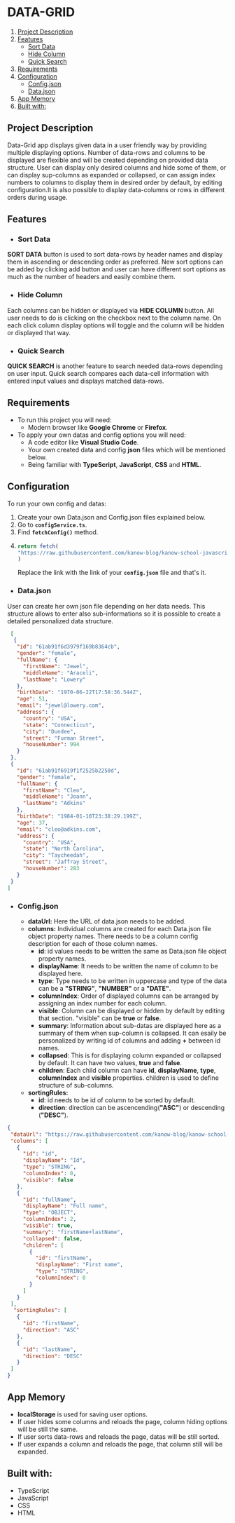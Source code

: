 # DATA-GRID    
1. [Project Description](#project-description)
2. [Features](#features)
   - [Sort Data](#sort-data)
   - [Hide Column](#hide-column)
   - [Quick Search](#quick-search)
4. [Requirements](#requirements)
5. [Configuration](#configuration)
   - [Config.json](#configjson)
   - [Data.json](#datajson)
6. [App Memory](#app-memory)
7. [Built with:](#built-with)
## Project Description
Data-Grid app displays given data in a user friendly way by providing multiple displaying options. Number of data-rows and columns to be displayed are flexible and will be created depending on provided data structure. User can display only desired columns and hide some of them, or can display sup-columns as expanded or collapsed, or can assign index numbers to columns to display them in desired order by default, by editing configuration.It is also possible to display data-columns or rows in different orders during usage.
## Features
- ### Sort Data
**SORT DATA** button is used to sort data-rows by header names and display them in ascending or descending order as preferred. New sort options can be added by clicking add button and user can have different sort options as much as the number of headers and easily combine them.
- ### Hide Column
Each columns can be hidden or displayed via **HIDE COLUMN** button. All user needs to do is clicking on the checkbox next to the column name. On each click column display options will toggle and the column will be hidden or displayed that way.
- ### Quick Search
**QUICK SEARCH** is another feature to search needed data-rows depending on user input. Quick search compares each data-cell information with entered input values and displays matched data-rows.
## Requirements
- To run this project you will need:
  - Modern browser like **Google Chrome** or **Firefox**.
- To apply your own datas and config options you will need:
  - A code editor like **Visual Studio Code**.
  - Your own created data and config **json** files which will be mentioned below.
  - Being familiar with **TypeScript**, **JavaScript**, **CSS** and **HTML**.
## Configuration
   To run your own config and datas:
   1. Create your own Data.json and Config.json files explained below.
   2. Go to **`configService.ts`**.
   3. Find **`fetchConfig()`** method.
   4. ```typescript
      return fetch(
      "https://raw.githubusercontent.com/kanow-blog/kanow-school-javascript-basics/master/projects/project-2/datasets/dataset-2/config.json"
      )
      ```
      Replace the link with the link of your **`config.json`** file and that's it.
   
   - ### Data.json
   User can create her own json file depending on her data needs. This structure allows to enter also sub-informations so it is possible to create a detailed personalized data structure.
   ```json
    [
     {
      "id": "61ab91f6d3979f169b8364cb",
      "gender": "female",
      "fullName": {
        "firstName": "Jewel",
        "middleName": "Araceli",
        "lastName": "Lowery"
      },
      "birthDate": "1970-06-22T17:58:36.544Z",
      "age": 51,
      "email": "jewel@lowery.com",
      "address": {
        "country": "USA",
        "state": "Connecticut",
        "city": "Dundee",
        "street": "Furman Street",
        "houseNumber": 994
      }
    },
    {
      "id": "61ab91f6919f1f2525b2250d",
      "gender": "female",
      "fullName": {
        "firstName": "Cleo",
        "middleName": "Joann",
        "lastName": "Adkins"
      },
      "birthDate": "1984-01-10T23:38:29.199Z",
      "age": 37,
      "email": "cleo@adkins.com",
      "address": {
        "country": "USA",
        "state": "North Carolina",
        "city": "Taycheedah",
        "street": "Jaffray Street",
        "houseNumber": 283
      }
    }
  ]
   ```
   - ### Config.json
     - **dataUrl:** Here the URL of data.json needs to be added.
     - **columns:** Individual columns are created for each Data.json file object property names. There needs to be a column config description for each of those column names.
       - **id**:
       id values needs to be written the same as Data.json file object property names. 
       - **displayName**:
       It needs to be written the name of column to be displayed here.
       - **type**:
       Type needs to be written in uppercase and type of the data can be a **"STRING"**, **"NUMBER"** or a **"DATE"**.
       - **columnIndex**:
       Order of displayed columns can be arranged by assigning an index number for each column.
       - **visible**:
       Column can be displayed or hidden by default by editing that section. "visible" can be **true** or **false**.
       - **summary**:
       Information about sub-datas are displayed here as a summary of them when sup-column is collapsed. It can esaily be personalized by writing id of columns and adding **+** between id names.
       - **collapsed**:
       This is for displaying column expanded or collapsed by default. It can have two values, **true** and **false**.
       - **children**:
       Each child column can have **id**, **displayName**, **type**, **columnIndex** and **visible** properties. children is used to define structure of sub-columns.
     - **sortingRules:**
       - **id**:
       id needs to be id of column to be sorted by default.
       - **direction**:
       direction can be ascencending(**"ASC"**) or descending (**"DESC"**).
   ```json
   {
    "dataUrl": "https://raw.githubusercontent.com/kanow-blog/kanow-school-javascript-basics/master/projects/project-2/datasets/dataset-2/data.json",
    "columns": [
      {
        "id": "id",
        "displayName": "Id",
        "type": "STRING",
        "columnIndex": 0,
        "visible": false
      },
      {
        "id": "fullName",
        "displayName": "Full name",
        "type": "OBJECT",
        "columnIndex": 2,
        "visible": true,
        "summary": "firstName+lastName",
        "collapsed": false,
        "children": [
          {
            "id": "firstName",
            "displayName": "First name",
            "type": "STRING",
            "columnIndex": 0
          }
        ]
      }
    ],
     "sortingRules": [
      {
        "id": "firstName",
        "direction": "ASC"
      },
      {
        "id": "lastName",
        "direction": "DESC"
      }    
    ]
  }
   ```
  ## App Memory
  - **localStorage** is used for saving user options.
  - If user hides some columns and reloads the page, column hiding options will be still the same.
  - If user sorts data-rows and reloads the page, datas will be still sorted.
  - If user expands a column and reloads the page, that column still will be expanded.
  ## Built with:
- TypeScript
- JavaScript
- CSS
- HTML   

